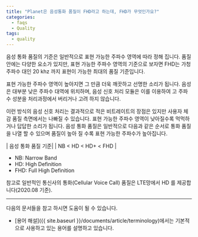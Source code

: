 ```yaml
---
title: "Planet은 음성통화 품질이 FHD라고 하는데, FHD가 무엇인가요?"
categories:
  - faqs
  - Quality
tags:
  - quality
---
```


음성 통화 품질의 기준은 일반적으로 표현 가능한 주파수 영역에 따라 정해 집니다.
품질 안에는 다양한 요소가 있지만, 표현 가능한 주파수 영역의 기준으로 보자면
FHD는 가청주파수 대인 20 khz 까지 표현이 가능한 최대의 품질 기준입니다.


표현 가능한 주파수 영역이 높아지면 그 만큼 더욱 깨끗하고 선명한 소리가 됩니다.
음성은 대부분 낮은 주파수 대역에 위치하며, 음성 신호 처리 모듈은 이를 이용하여
고 주파수 성분을 처리과정에서 버리거나 고려 하지 않습니다.


이런 방식의 음성 신호 처리는 결과적으로 적은 비트레이트의 장점은 있지만
사용자 체감 품질 측면에서는 나빠질 수 있습니다.
표현 가능한 주파수 영역이 낮아질수록 먹먹하거나 답답한 소리가 됩니다.
음성 통화 품질은 일반적으로 다음과 같은 순서로 통화 품질을 나열 할 수 있으며
품질이 높아 질 수록 표현 가능한 주파수가 높아집니다.


| 음성 통화 품질 기준|
| NB < HD < HD+ < FHD |

* NB: Narrow Band
* HD: High Definition
* FHD: Full High Definition

참고로 일반적인 통신사의 통화(Cellular Voice Call) 품질은 LTE망에서 HD 를 제공합니다(2020.08 기준).


----

다음의 문서들을 참고 하시면 도움이 될 수 있습니다.
* [용어 해설]({{ site.baseurl }}/documents/article/terminology)에서는 기본적으로 사용하고 있는 용어를 설명하고 있습니다.

